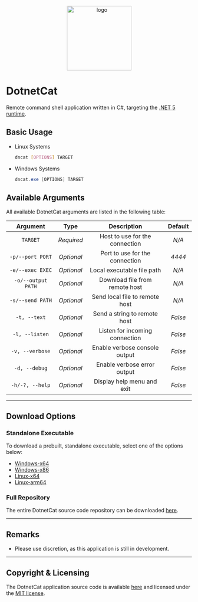 <p align="center">
    <img src="DotnetCat/Resources/Icon.ico" width=175 alt="logo">
</p>

# DotnetCat

Remote command shell application written in C#,
targeting the [.NET 5 runtime](https://dotnet.microsoft.com/download/dotnet/5.0).

## Basic Usage

* Linux Systems

    ```bash
    dncat [OPTIONS] TARGET
    ```

* Windows Systems

    ```powershell
    dncat.exe [OPTIONS] TARGET
    ```

## Available Arguments

All available DotnetCat arguments are listed in the following table:

| Argument           | Type       | Description                    | Default |
|:------------------:|:----------:|:------------------------------:|:-------:|
| `TARGET`           | *Required* | Host to use for the connection | *N/A*   |
| `-p/--port PORT`   | *Optional* | Port to use for the connection | *4444*  |
| `-e/--exec EXEC`   | *Optional* | Local executable file path     | *N/A*   |
| `-o/--output PATH` | *Optional* | Download file from remote host | *N/A*   |
| `-s/--send PATH`   | *Optional* | Send local file to remote host | *N/A*   |
| `-t, --text`       | *Optional* | Send a string to remote host   | *False* |
| `-l, --listen`     | *Optional* | Listen for incoming connection | *False* |
| `-v, --verbose`    | *Optional* | Enable verbose console output  | *False* |
| `-d, --debug`      | *Optional* | Enable verbose error output    | *False* |
| `-h/-?, --help`    | *Optional* | Display help menu and exit     | *False* |

***

## Download Options

### Standalone Executable

To download a prebuilt, standalone executable, select one of the options below:

* [Windows-x64](https://github.com/vandavey/DotnetCat/raw/master/DotnetCat/bin/Zips/DotnetCat_Win-x64.zip)
* [Windows-x86](https://github.com/vandavey/DotnetCat/raw/master/DotnetCat/bin/Zips/DotnetCat_Win-x86.zip)
* [Linux-x64](https://github.com/vandavey/DotnetCat/raw/master/DotnetCat/bin/Zips/DotnetCat_Linux-x64.zip)
* [Linux-arm64](https://github.com/vandavey/DotnetCat/raw/master/DotnetCat/bin/Zips/DotnetCat_Linux-arm64.zip)

### Full Repository

The entire DotnetCat source code repository can be downloaded
[here](https://github.com/vandavey/DotnetCat/archive/master.zip).

***

## Remarks

* Please use discretion, as this application is still in development.

***

## Copyright & Licensing

The DotnetCat application source code is available [here](https://github.com/vandavey/DotnetCat)
and licensed under the [MIT license](LICENSE.md).
